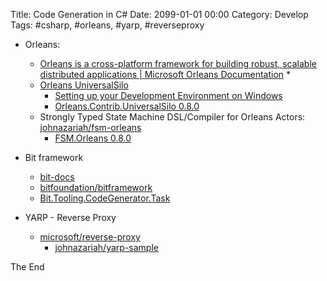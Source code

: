 Title: Code Generation in C#
Date: 2099-01-01 00:00
Category: Develop
Tags: #csharp, #orleans, #yarp, #reverseproxy

* Orleans:
    * [Orleans is a cross-platform framework for building robust, scalable distributed applications | Microsoft Orleans Documentation](https://dotnet.github.io/orleans/)
        * 
    * [Orleans UniversalSilo](https://johnazariah.github.io/orleans-contrib-universalsilo/)
        * [Setting up your Development Environment on Windows](https://johnazariah.github.io/orleans-contrib-universalsilo/setup-environment-setup.html)
        * [Orleans.Contrib.UniversalSilo 0.8.0](https://www.nuget.org/packages/Orleans.Contrib.UniversalSilo/)
    * Strongly Typed State Machine DSL/Compiler for Orleans Actors: [johnazariah/fsm-orleans](https://github.com/johnazariah/fsm-orleans)
        * [FSM.Orleans 0.8.0](https://www.nuget.org/packages/FSM.Orleans)

* Bit framework
    * [bit-docs](https://docs.bitfoundation.tech/)
    * [bitfoundation/bitframework](https://github.com/bitfoundation/bitframework)
    * [Bit.Tooling.CodeGenerator.Task](https://nugetmusthaves.com/Package/Bit.Tooling.CodeGenerator.Task)

* YARP - Reverse Proxy
    * [microsoft/reverse-proxy](https://github.com/microsoft/reverse-proxy)
        * [johnazariah/yarp-sample](https://github.com/johnazariah/yarp-sample)

The End
